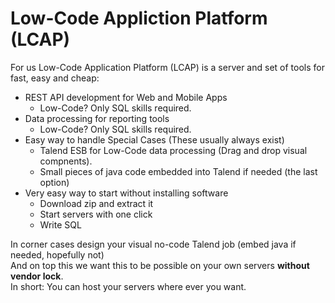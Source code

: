 # Low-Code Appliction Platform (LCAP)

For us Low-Code Application Platform (LCAP) is a server and set of tools for fast, easy and cheap:
* REST API development for Web and Mobile Apps
  * Low-Code? Only SQL skills required.
* Data processing for reporting tools
  * Low-Code? Only SQL skills required. 
* Easy way to handle Special Cases (These usually always exist)
  * Talend ESB for Low-Code data processing (Drag and drop visual compnents).
  * Small pieces of java code embedded into Talend if needed (the last option)
* Very easy way to start without installing software
  * Download zip and extract it
  * Start servers with one click
  * Write SQL 
  
In corner cases design your visual no-code Talend job (embed java if needed, hopefully not)  
And on top this we want this to be possible on your own servers __without vendor lock__.  
In short: You can host your servers where ever you want. 
